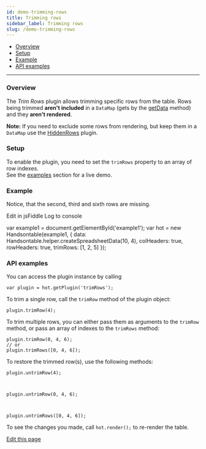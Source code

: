 ```yaml
---
id: demo-trimming-rows
title: Trimming rows
sidebar_label: Trimming rows
slug: /demo-trimming-rows
---
```


*   [Overview](#overview)
*   [Setup](#setup)
*   [Example](#example)
*   [API examples](#api)

* * *

### Overview

The _Trim Rows_ plugin allows trimming specific rows from the table. Rows being trimmed **aren't included** in a `DataMap` (gets by the [getData](/docs/8.2.0/Core.html#getData) method) and they **aren't rendered**.

**Note:** If you need to exclude some rows from rendering, but keep them in a `DataMap` use the [HiddenRows](/docs/8.2.0/demo-hiding-rows.html) plugin.

### Setup

To enable the plugin, you need to set the `trimRows` property to an array of row indexes.  
See the [examples](#example) section for a live demo.

### Example

Notice, that the second, third and sixth rows are missing.

Edit in jsFiddle Log to console

var example1 = document.getElementById('example1'); var hot = new Handsontable(example1, { data: Handsontable.helper.createSpreadsheetData(10, 4), colHeaders: true, rowHeaders: true, trimRows: \[1, 2, 5\] });

### API examples

You can access the plugin instance by calling

    var plugin = hot.getPlugin('trimRows');

To trim a single row, call the `trimRow` method of the plugin object:

    plugin.trimRow(4);

To trim multiple rows, you can either pass them as arguments to the `trimRow` method, or pass an array of indexes to the `trimRows` method:

    plugin.trimRow(0, 4, 6);
    // or
    plugin.trimRows([0, 4, 6]);

To restore the trimmed row(s), use the following methods:

    plugin.untrimRow(4);

  

    plugin.untrimRow(0, 4, 6);

  

    plugin.untrimRows([0, 4, 6]);

To see the changes you made, call `hot.render();` to re-render the table.

[Edit this page](https://github.com/handsontable/docs/edit/8.2.0/tutorials/trimming-rows.html)
